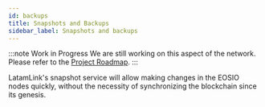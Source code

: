 ```yaml
---
id: backups
title: Snapshots and Backups
sidebar_label: Snapshots and backups
---
```


:::note Work in Progress
We are still working on this aspect of the network. Please refer to the [Project Roadmap](./roadmap.md).
:::

LatamLink's snapshot service will allow making changes in the EOSIO nodes quickly, without the necessity of synchronizing the blockchain since its genesis.
